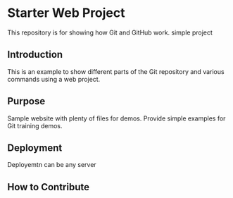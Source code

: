 # Starter Web Project

This repository is for showing how Git and GitHub work.
simple project

## Introduction

This is an example to show different parts of the Git repository and various commands using a web project.

## Purpose

Sample website with plenty of files for demos. Provide simple examples for Git training demos.

## Deployment

Deployemtn can be any server

## How to Contribute